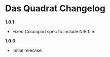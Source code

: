 # Das Quadrat Changelog

__1.0.1__
* Fixed Cocoapod spec to include NIB file.

__1.0.0__
* Initial relesase.